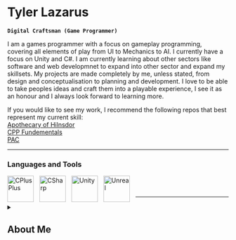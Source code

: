 # Tyler Lazarus 
**`Digital Craftsman (Game Programmer)`**

I am a games programmer with a focus on gameplay programming, covering all elements of play from UI to Mechanics to AI. I currently have a focus on Unity and C#. I am currently learning about other sectors like software and web developmnet to expand into other sector and expand my skillsets. My projects are made completely by me, unless stated, from design and conceptualisation to planning and development. I love to be able to take peoples ideas and craft them into a playable experience, I see it as an honour and I always look forward to learning more.  

If you would like to see my work, I recommend the following repos that best represent my current skill:  
<a href= "https://github.com/TSGameDev/AOH-CodeSnippet">Apothecary of Hilnsdor</a>  
<a href= "https://github.com/TSGameDev/CPP_Fundamentals">CPP Fundementals</a>  
<a href= "https://github.com/TSGameDev/Pew">PAC</a>

---

### Languages and Tools  
<img align="left" alt="CPlusPlus" width="60px" style="padding-right:10px;" src="https://cdn.jsdelivr.net/gh/devicons/devicon/icons/cplusplus/cplusplus-original.svg"/>  
<img align="left" alt="CSharp" width="60px" style="padding-right:10px;" src="https://cdn.jsdelivr.net/gh/devicons/devicon/icons/csharp/csharp-original.svg"/>  
<img align="left" alt="Unity" width="60px" style="padding-right:10px;" src="https://cdn.jsdelivr.net/gh/devicons/devicon/icons/unity/unity-original.svg" />  
<img align="left" alt="Unreal" width="60px" style="padding-right:10px;" src="https://cdn.jsdelivr.net/gh/devicons/devicon/icons/unrealengine/unrealengine-original.svg" /><br><br>

---

<details>
  <summary><h2> About Me </h2></summary>
  <details>
    <summary>Life</summary>
    <h3> Life </h3>
    <ul>
      <li> Been a consumer in the games industry since age 5. </li>
      <li> Studied Computer Science in year 9 and used Python. This was my first experience with programming and lead to me deciding to become a programmer. </li>
      <li> Studied game development in university graduating with a BSc First with Honours in Interactive Digital Immersion. </li>
      <li> Joined the Mastered bootcamp to learn more about the industry and filled missing knowledge. </li>
    </ul>
  </details>
  <details>
    <summary>Hobbies</summary>
    <h3> Hobbies </h3>
    <ul>
      <li> I enjoy playing any and all games but I have a preference for Survial or Fantasy games</li>
      <li> I enjoy reading and writing fantasy </li>
      <li> I enjoy DnD and currently DM a campaign with 4 friends </li>
    </ul>
  </details>
  <details>
    <summary>Current Activities</summary>
    <h3> Current Activities </h3>
    <ul>
      <li> Developing a multiplayer FPS to learn network programming. The Project is called PAC</li>
      <li> I am looking to network and learn from my peers. If you would like to have a conversation please connect with me on <a href= "https://www.linkedin.com/in/tsgamedev/">LinkedIn</a>. I would be happy to hear from you.</li>
      <li> I am also learning Typescript and other technologies relivent in web development and software development to expand my skillset.</li>
    </ul>
  </details>
</details>
